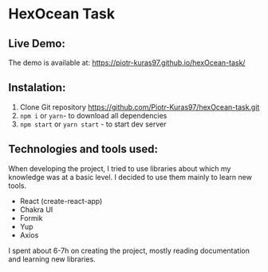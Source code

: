 # HexOcean Task

## Live Demo:

The demo is available at: https://piotr-kuras97.github.io/hexOcean-task/ 

## Instalation:

1. Clone Git repository https://github.com/Piotr-Kuras97/hexOcean-task.git
2. `npm i` or `yarn`- to download all dependencies
3. `npm start` or `yarn start` - to start dev server

## Technologies and tools used:

When developing the project, I tried to use libraries about which my knowledge was at a basic level. I decided to use them mainly to learn new tools.

- React (create-react-app)
- Chakra UI
- Formik
- Yup
- Axios

I spent about 6-7h on creating the project, mostly reading documentation and learning new libraries.

